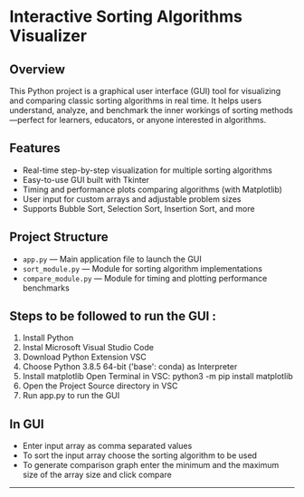 # Interactive Sorting Algorithms Visualizer

## Overview

This Python project is a graphical user interface (GUI) tool for visualizing and comparing classic sorting algorithms in real time. It helps users understand, analyze, and benchmark the inner workings of sorting methods—perfect for learners, educators, or anyone interested in algorithms.

## Features

- Real-time step-by-step visualization for multiple sorting algorithms
- Easy-to-use GUI built with Tkinter
- Timing and performance plots comparing algorithms (with Matplotlib)
- User input for custom arrays and adjustable problem sizes
- Supports Bubble Sort, Selection Sort, Insertion Sort, and more

## Project Structure

- `app.py` — Main application file to launch the GUI
- `sort_module.py` — Module for sorting algorithm implementations
- `compare_module.py` — Module for timing and plotting performance benchmarks


## Steps to be followed to run the GUI :

1. Install Python
2. Instal Microsoft Visual Studio Code
3. Download Python Extension VSC
4. Choose Python 3.8.5 64-bit ('base': conda) as Interpreter
5. Install matplotlib 
	Open Terminal in VSC: python3 -m pip install matplotlib
6. Open the Project Source directory in VSC
7. Run app.py to run the GUI

## In GUI

* Enter input array as comma separated values
* To sort the input array choose the sorting algorithm to be used
* To generate comparison graph enter the minimum and the maximum size of the array size and click compare

---------------------------------------------------------------------




